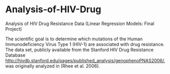 # Analysis-of-HIV-Drug
Analysis of HIV Drug Resistance Data (Linear Regression Models: Final Project)


The scientific goal is to determine which mutations of the Human Immunodeficiency Virus Type 1 (HIV-1) are associated with drug resistance. The data set, publicly available from the Stanford HIV Drug Resistance Database http://hivdb.stanford.edu/pages/published_analysis/genophenoPNAS2006/, was originally analyzed in (Rhee et al. 2006).

